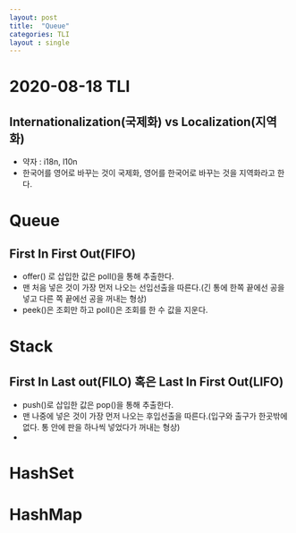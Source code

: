```yaml
---
layout: post
title:  "Queue"
categories: TLI
layout : single
---
```


# 2020-08-18 TLI

## Internationalization(국제화) vs Localization(지역화)
- 약자 : i18n, l10n
- 한국어를 영어로 바꾸는 것이 국제화, 영어를 한국어로 바꾸는 것을 지역화라고 한다.

# Queue

## First In First Out(FIFO)
- offer() 로 삽입한 값은 poll()을 통해 추출한다.
- 맨 처음 넣은 것이 가장 먼저 나오는 선입선출을 따른다.(긴 통에 한쪽 끝에선 공을 넣고 다른 쪽 끝에선 공을 꺼내는 형상)
- peek()은 조회만 하고 poll()은 조회를 한 수 값을 지운다.


# Stack 

## First In Last out(FILO) 혹은  Last In First Out(LIFO)
- push()로 삽입한 값은 pop()을 통해 추출한다.
- 맨 나중에 넣은 것이 가장 먼저 나오는 후입선출을 따른다.(입구와 출구가 한곳밖에 없다. 통 안에 판을 하나씩 넣었다가 꺼내는 형상)
- 

# HashSet

# HashMap

